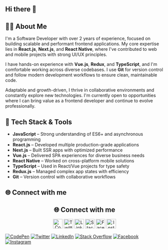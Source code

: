 ## Hi there 👋

## 👨‍💻 About Me

I'm a Software Developer with over 2 years of experience, focused on building scalable and performant frontend applications. My core expertise lies in **React.js**, **Next.js**, and **React Native**, where I've contributed to web and mobile projects with strong UI/UX principles.

I have hands-on experience with **Vue.js**, **Redux**, and **TypeScript**, and I'm comfortable working across diverse codebases. I use **Git** for version control and follow modern development workflows to ensure clean, maintainable code.

Adaptable and growth-driven, I thrive in collaborative environments and constantly explore new technologies. I'm currently open to opportunities where I can bring value as a frontend developer and continue to evolve professionally.

## 🚀 Tech Stack & Tools

- **JavaScript** – Strong understanding of ES6+ and asynchronous programming
- **React.js** – Developed multiple production-grade applications
- **Next.js** – Built SSR apps with optimized performance
- **Vue.js** – Delivered SPA experiences for diverse business needs
- **React Native** – Worked on cross-platform mobile solutions
- **TypeScript** – Used in React/Vue projects for type safety
- **Redux.js** – Managed complex app states with efficiency
- **Git** – Version control with collaborative workflows

## 🌐 Connect with me

<h2 align="center">🌐 Connect with me</h2>

<p align="center">
  <a href="https://codepen.io/your-profile"><img src="https://img.icons8.com/ios-filled/50/codepen.png" width="30" alt="CodePen"/></a>
  <a href="https://twitter.com/your-profile"><img src="https://img.icons8.com/ios-filled/50/twitterx.png" width="30" alt="Twitter"/></a>
  <a href="https://linkedin.com/in/your-profile"><img src="https://img.icons8.com/ios-filled/50/linkedin.png" width="30" alt="LinkedIn"/></a>
  <a href="https://stackoverflow.com/users/your-id"><img src="https://img.icons8.com/ios-filled/50/stackoverflow.png" width="30" alt="Stack Overflow"/></a>
  <a href="https://facebook.com/your-profile"><img src="https://img.icons8.com/ios-filled/50/facebook-new.png" width="30" alt="Facebook"/></a>
  <a href="https://instagram.com/your-profile"><img src="https://img.icons8.com/ios-filled/50/instagram-new--v1.png" width="30" alt="Instagram"/></a>
</p>

[![CodePen](https://img.icons8.com/ios-filled/50/codepen.png)](https://codepen.io/your-profile)
[![Twitter](https://img.icons8.com/ios-filled/50/twitterx.png)](https://twitter.com/your-profile)
[![LinkedIn](https://img.icons8.com/ios-filled/50/linkedin.png)](https://linkedin.com/in/your-profile)
[![Stack Overflow](https://img.icons8.com/ios-filled/50/stackoverflow.png)](https://stackoverflow.com/users/your-id)
[![Facebook](https://img.icons8.com/ios-filled/50/facebook-new.png)](https://facebook.com/your-profile)
[![Instagram](https://img.icons8.com/ios-filled/50/instagram-new--v1.png)](https://instagram.com/your-profile)

